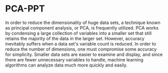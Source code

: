 # PCA-PPT
In order to reduce the dimensionality of huge data sets, a technique known as principal component analysis, or PCA, is frequently utilized. PCA works by condensing a large collection of variables into a smaller set that still retains the majority of the data in the larger set. However, accuracy inevitably suffers when a data set's variable count is reduced. In order to reduce the number of dimensions, one must compromise some accuracy for simplicity. Smaller data sets are easier to examine and display, and since there are fewer unnecessary variables to handle, machine learning algorithms can analyze data much more quickly and easily.
